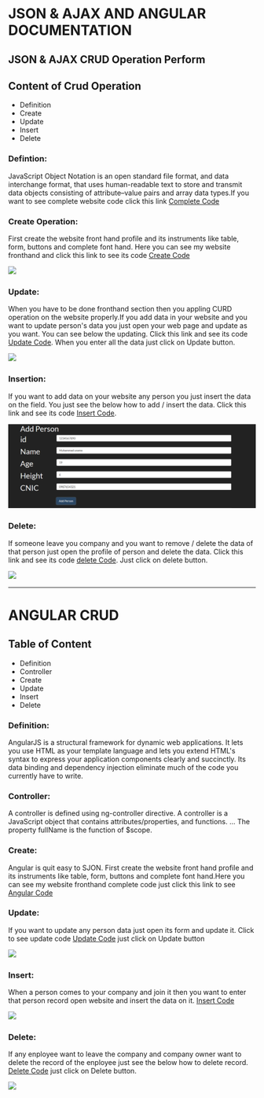 # JSON & AJAX AND ANGULAR  DOCUMENTATION
## JSON & AJAX CRUD Operation Perform
## Content of Crud Operation
-    Definition
-    Create 
-    Update
-    Insert
-    Delete
### Defintion:
JavaScript Object Notation is an open standard file format, and data interchange  format, that
            uses human-readable text to store and transmit data objects consisting of attribute–value pairs
            and array data types.If you want to see complete website code click this link [Complete Code](Ajax.html)

### Create Operation:
First create the website front hand profile and its instruments like table, form, 
                    buttons and complete font hand. Here you can see my website fronthand and 
click this link to see its code [Create Code](create.txt)


![](fronthand.PNG)

### Update:
When you have to be done fronthand section then you appling CURD operation on the website properly.If you add data in 
your website and you want to update person's data you just open your web page and update as you want. You can see below the 
updating. Click this link and see its code [Update Code](update.txt). When you enter all the data just click on Update button.


![](update.PNG)
### Insertion:
If you want to add data on your website any person you just insert the data on the field. You just see the below how to 
add / insert the data. Click this link and see its code [Insert Code](insert.txt).


![](insert.PNG)

### Delete:
If someone leave you company and you want to remove / delete the data of that person just open the profile of person and delete 
the data. Click this link and see its code [delete Code](delete.txt). Just click on delete button.


![](delete.PNG)

------------------------------------------------

# ANGULAR CRUD
## Table of Content
-    Definition
-    Controller
-    Create
-    Update
-    Insert
-    Delete

### Definition:
AngularJS is a structural framework for dynamic web applications. It lets you use HTML as your template language and lets you 
extend HTML's syntax to express your application components clearly and succinctly. Its data binding and dependency injection 
eliminate much of the code you currently have to write.

### Controller:
A controller is defined using ng-controller directive. A controller is a JavaScript object that contains attributes/properties, and functions. ... The property fullName is the function of $scope.

### Create:
Angular is quit easy to SJON. First create the website front hand profile and its instruments like table, form, 
                    buttons and complete font hand.Here you can see my website fronthand complete code just 
click this link to see [Angular Code](Angular.html)

### Update:
If you want to update any person data just open its form and update it. Click to see update code [Update Code](updatenew.txt)
just click on Update button

![](updatea.PNG)

### Insert:
When a person comes to your company and join it then you want to enter that person record open website and insert the data
on it. [Insert Code](insert.txt)

![](inserta.PNG)


### Delete:
If any enployee want to leave the company and company owner want to delete the record of the enployee just see the below how to
delete record. [Delete Code](delete.txt) just click on Delete button.

![](deletea.PNG)
